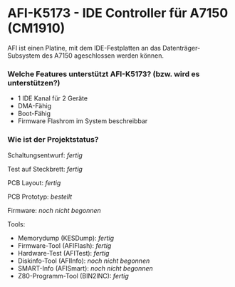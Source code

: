 # AFI-K5173 - IDE Controller für A7150 (CM1910)
AFI ist einen Platine, mit dem IDE-Festplatten an das Datenträger-Subsystem des A7150 ageschlossen werden können.
### Welche Features unterstützt AFI-K5173? (bzw. wird es unterstützen?)
* 1 IDE Kanal für 2 Geräte
* DMA-Fähig
* Boot-Fähig
* Firmware Flashrom im System beschreibbar
### Wie ist der Projektstatus?

Schaltungsentwurf: *fertig*

Test auf Steckbrett: *fertig*

PCB Layout: *fertig*

PCB Prototyp: *bestellt*

Firmware: *noch nicht begonnen*

Tools:
+ Memorydump (KESDump): *fertig*
+ Firmware-Tool (AFIFlash): *fertig*
+ Hardware-Test (AFITest): *fertig*
+ Diskinfo-Tool (AFIInfo): *noch nicht begonnen*
+ SMART-Info (AFISmart): *noch nicht begonnen*
+ Z80-Programm-Tool (BIN2INC): *fertig*
